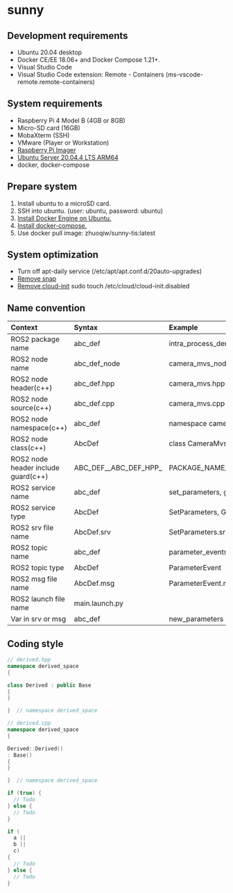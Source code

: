 # sunny

## Development requirements

- Ubuntu 20.04 desktop
- Docker CE/EE 18.06+ and Docker Compose 1.21+.
- Visual Studio Code
- Visual Studio Code extension: Remote - Containers (ms-vscode-remote.remote-containers)

## System requirements

- Raspberry Pi 4 Model B (4GB or 8GB)
- Micro-SD card (16GB)
- MobaXterm (SSH)
- VMware (Player or Workstation)
- [Raspberry Pi Imager](https://www.raspberrypi.com/software/)
- [Ubuntu Server 20.04.4 LTS ARM64](https://ubuntu.com/download/raspberry-pi/thank-you?version=20.04.4&architecture=server-arm64+raspi)
- docker, docker-compose

## Prepare system

1. Install ubuntu to a microSD card.
1. SSH into ubuntu. (user: ubuntu, password: ubuntu)
1. [Install Docker Engine on Ubuntu.](https://docs.docker.com/engine/install/ubuntu/)
1. [Install docker-compose.](https://docs.docker.com/compose/install/)
1. Use docker pull image: zhuoqiw/sunny-tis:latest

## System optimization

- Turn off apt-daily service (/etc/apt/apt.conf.d/20auto-upgrades)
- [Remove snap](https://linuxhint.com/turn-off-snap-ubuntu/)
- [Remove cloud-init](https://blog.rylander.io/2020/12/23/how-to-remove-cloud-init-from-ubuntu-server-20-04/) sudo touch /etc/cloud/cloud-init.disabled

## Name convention

| Context      | Syntax | Example |
| :---------- | :---------- | :---------- |
| ROS2 package name      | abc_def       | intra_process_demo |
| ROS2 node name      | abc_def_node       | camera_mvs_node |
| ROS2 node header(c++)      | abc_def.hpp      | camera_mvs.hpp |
| ROS2 node source(c++)      | abc_def.cpp      | camera_mvs.cpp |
| ROS2 node namespace(c++)      | abc_def      | namespace camera_mvs |
| ROS2 node class(c++)      | AbcDef      | class CameraMvs |
| ROS2 node header include guard(c++)      | ABC_DEF__ABC_DEF_HPP_      | PACKAGE_NAME__CLASS_NAME_HPP_ |
| ROS2 service name      | abc_def       | set_parameters, get_parameters |
| ROS2 service type   | AbcDef        | SetParameters, GetParameters |
| ROS2 srv file name   | AbcDef.srv        | SetParameters.srv, GetParameters.srv |
| ROS2 topic name      | abc_def       | parameter_events |
| ROS2 topic type   | AbcDef        | ParameterEvent |
| ROS2 msg file name   | AbcDef.msg        | ParameterEvent.msg |
| ROS2 launch file name      | main.launch.py       |  |
| Var in srv or msg | abc_def | new_parameters |

## Coding style

```cpp
// derived.hpp
namespace derived_space
{

class Derived : public Base
{
}

}  // namespace derived_space

// derived.cpp
namespace derived_space
{

Derived::Derived()
: Base()
{
}

}  // namespace derived_space

if (true) {
  // Todo
} else {
  // Todo
}

if (
  a ||
  b ||
  c)
{
  // Todo
} else {
  // Todo
}
```
